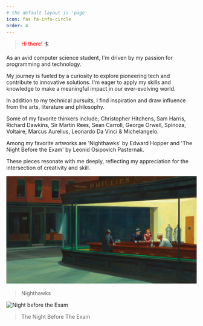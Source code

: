 ```yaml
---
# the default layout is 'page'
icon: fas fa-info-circle
order: 4
---
```

> <span style="color: red;">Hi there!</span> 🏄

 As an avid computer science student, I'm driven by my passion for programming and technology.

 My journey is fueled by a curiosity to explore pioneering tech and contribute to innovative solutions. I'm eager to apply my skills and knowledge to make a meaningful impact in our ever-evolving world.

 In addition to my technical pursuits, I find inspiration and draw influence from the arts, literature and philosophy. 
 
 Some of my favorite thinkers include; Christopher Hitchens, Sam Harris, Richard Dawkins, Sir Martin Rees, Sean Carroll, George Orwell, Spinoza, Voltaire, Marcus Aurelius, Leonardo Da Vinci & Michelangelo.

 Among my favorite artworks are 'Nighthawks' by Edward Hopper and 'The Night Before the Exam' by Leonid Osipovich Pasternak. 
 
 These pieces resonate with me deeply, reflecting my appreciation for the intersection of creativity and skill.


![Nighthawks](/images/Nighthawks.jpg)
>Nighthawks

![Night before the Exam](/images/Nightbeforetheexam.png)
>The Night Before The Exam